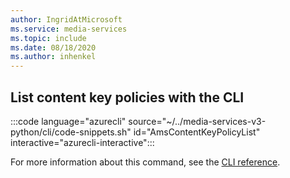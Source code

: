 ```yaml
---
author: IngridAtMicrosoft
ms.service: media-services 
ms.topic: include
ms.date: 08/18/2020
ms.author: inhenkel
---
```


## List content key policies with the CLI

:::code language="azurecli" source="~/../media-services-v3-python/cli/code-snippets.sh" id="AmsContentKeyPolicyList" interactive="azurecli-interactive":::

For more information about this command, see the [CLI reference](/cli/azure/ams/content-key-policy?view=azure-cli-latest#az-ams-content-key-policy-list).
